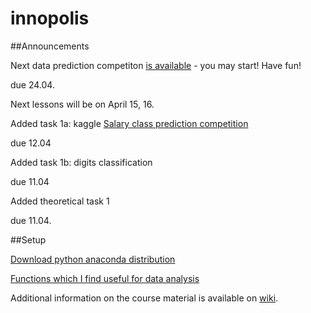 # innopolis

##Announcements

Next data prediction competiton [is available](https://kaggle.com/join/salary_prediction_innopolis) - you may start! Have fun!

due 24.04.

Next lessons will be on April 15, 16.

Added task 1a: kaggle [Salary class prediction competition](https://inclass.kaggle.com/c/income-level-prediction)

due 12.04

Added task 1b: digits classification

due 11.04

Added theoretical task 1 

due 11.04.


##Setup

[Download python anaconda distribution](https://www.continuum.io/downloads)

[Functions which I find useful for data analysis](https://github.com/Apogentus/common)

Additional information on the course material is available on [wiki](https://github.com/Apogentus/innopolis/wiki).







